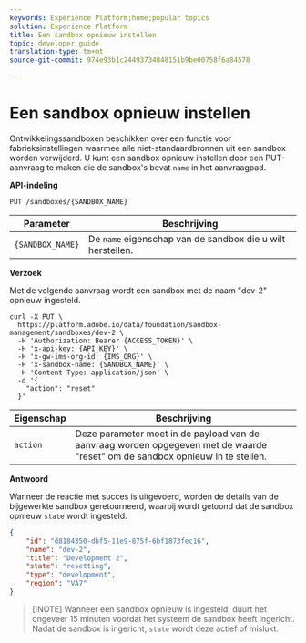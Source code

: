 ```yaml
---
keywords: Experience Platform;home;popular topics
solution: Experience Platform
title: Een sandbox opnieuw instellen
topic: developer guide
translation-type: tm+mt
source-git-commit: 974e93b1c24493734848151b9be00758f6a84578

---
```



# Een sandbox opnieuw instellen

Ontwikkelingssandboxen beschikken over een functie voor fabrieksinstellingen waarmee alle niet-standaardbronnen uit een sandbox worden verwijderd. U kunt een sandbox opnieuw instellen door een PUT-aanvraag te maken die de sandbox&#39;s bevat `name` in het aanvraagpad.

**API-indeling**

```http
PUT /sandboxes/{SANDBOX_NAME}
```

| Parameter | Beschrijving |
| --- | --- |
| `{SANDBOX_NAME}` | De `name` eigenschap van de sandbox die u wilt herstellen. |

**Verzoek**

Met de volgende aanvraag wordt een sandbox met de naam &quot;dev-2&quot; opnieuw ingesteld.

```shell
curl -X PUT \
  https://platform.adobe.io/data/foundation/sandbox-management/sandboxes/dev-2 \
  -H 'Authorization: Bearer {ACCESS_TOKEN}' \
  -H 'x-api-key: {API_KEY}' \
  -H 'x-gw-ims-org-id: {IMS_ORG}' \
  -H 'x-sandbox-name: {SANDBOX_NAME}' \
  -H 'Content-Type: application/json' \
  -d '{
    "action": "reset"
  }'
```

| Eigenschap | Beschrijving |
| --- | --- |
| `action` | Deze parameter moet in de payload van de aanvraag worden opgegeven met de waarde &quot;reset&quot; om de sandbox opnieuw in te stellen. |

**Antwoord**

Wanneer de reactie met succes is uitgevoerd, worden de details van de bijgewerkte sandbox geretourneerd, waarbij wordt getoond dat de sandbox opnieuw `state` wordt ingesteld.

```json
{
    "id": "d8184350-dbf5-11e9-875f-6bf1873fec16",
    "name": "dev-2",
    "title": "Development 2",
    "state": "resetting",
    "type": "development",
    "region": "VA7"
}
```

>[!NOTE] Wanneer een sandbox opnieuw is ingesteld, duurt het ongeveer 15 minuten voordat het systeem de sandbox heeft ingericht. Nadat de sandbox is ingericht, `state` wordt deze actief of mislukt.
